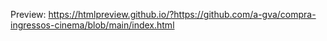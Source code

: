 Preview:
https://htmlpreview.github.io/?https://github.com/a-gva/compra-ingressos-cinema/blob/main/index.html
